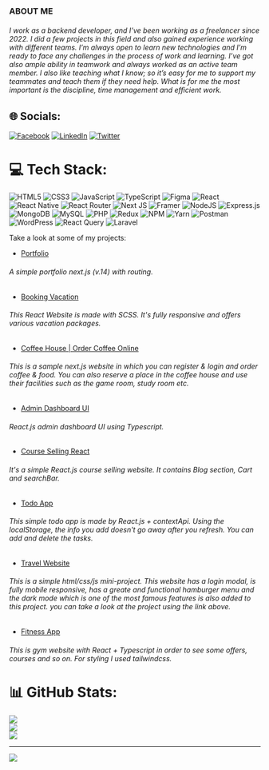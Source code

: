 ### ABOUT ME             
###### I work as a backend developer, and I’ve been working as a freelancer since 2022. I did a few projects in this field and also gained experience working with different teams. I’m always open to learn new technologies and I’m ready to face any challenges in the process of work and learning. I’ve got also ample ability in teamwork and always worked as an active team member. I also like teaching what I know; so it’s easy for me to support my teammates and teach them if they need help. What is for me the most important is the discipline, time management and efficient work.<br>

## 🌐 Socials:
[![Facebook](https://img.shields.io/badge/Facebook-%231877F2.svg?logo=Facebook&logoColor=white)](https://facebook.com/https://www.facebook.com/profile.php?id=100081294337315) [![LinkedIn](https://img.shields.io/badge/LinkedIn-%230077B5.svg?logo=linkedin&logoColor=white)](https://linkedin.com/in/behnamhamidi688) [![Twitter](https://img.shields.io/badge/Twitter-%231DA1F2.svg?logo=Twitter&logoColor=white)](https://twitter.com/Behnam365857187) 

# 💻 Tech Stack:
![HTML5](https://img.shields.io/badge/html5-%23E34F26.svg?style=for-the-badge&logo=html5&logoColor=white) ![CSS3](https://img.shields.io/badge/css3-%231572B6.svg?style=for-the-badge&logo=css3&logoColor=white) ![JavaScript](https://img.shields.io/badge/javascript-%23323330.svg?style=for-the-badge&logo=javascript&logoColor=%23F7DF1E) ![TypeScript](https://img.shields.io/badge/typescript-%23007ACC.svg?style=for-the-badge&logo=typescript&logoColor=white) ![Figma](https://img.shields.io/badge/figma-%23F24E1E.svg?style=for-the-badge&logo=figma&logoColor=white) ![React](https://img.shields.io/badge/react-%2320232a.svg?style=for-the-badge&logo=react&logoColor=%2361DAFB) ![React Native](https://img.shields.io/badge/react_native-%2320232a.svg?style=for-the-badge&logo=react&logoColor=%2361DAFB) ![React Router](https://img.shields.io/badge/React_Router-CA4245?style=for-the-badge&logo=react-router&logoColor=white) ![Next JS](https://img.shields.io/badge/Next-black?style=for-the-badge&logo=next.js&logoColor=white) ![Framer](https://img.shields.io/badge/Framer-black?style=for-the-badge&logo=framer&logoColor=blue) ![NodeJS](https://img.shields.io/badge/node.js-6DA55F?style=for-the-badge&logo=node.js&logoColor=white) ![Express.js](https://img.shields.io/badge/express.js-%23404d59.svg?style=for-the-badge&logo=express&logoColor=%2361DAFB) ![MongoDB](https://img.shields.io/badge/MongoDB-%234ea94b.svg?style=for-the-badge&logo=mongodb&logoColor=white) ![MySQL](https://img.shields.io/badge/mysql-%2300000f.svg?style=for-the-badge&logo=mysql&logoColor=white) ![PHP](https://img.shields.io/badge/php-%23777BB4.svg?style=for-the-badge&logo=php&logoColor=white) ![Redux](https://img.shields.io/badge/redux-%23593d88.svg?style=for-the-badge&logo=redux&logoColor=white)  ![NPM](https://img.shields.io/badge/NPM-%23CB3837.svg?style=for-the-badge&logo=npm&logoColor=white) ![Yarn](https://img.shields.io/badge/yarn-%232C8EBB.svg?style=for-the-badge&logo=yarn&logoColor=white) ![Postman](https://img.shields.io/badge/Postman-FF6C37?style=for-the-badge&logo=postman&logoColor=white) ![WordPress](https://img.shields.io/badge/WordPress-%23117AC9.svg?style=for-the-badge&logo=WordPress&logoColor=white) ![React Query](https://img.shields.io/badge/-React%20Query-FF4154?style=for-the-badge&logo=react%20query&logoColor=white) ![Laravel](https://img.shields.io/badge/laravel-%23FF2D20.svg?style=for-the-badge&logo=laravel&logoColor=white)

Take a look at some of my projects:
- [Portfolio](https://portfolio2-nu-opal.vercel.app/)
###### A simple portfolio next.js (v.14) with routing.
- [Booking Vacation](https://booking-theta-two.vercel.app/)
###### This React Website is made with SCSS. It's fully responsive and offers various vacation packages.
- [Coffee House | Order Coffee Online](https://coffeehouse-three.vercel.app/)
###### This is a sample next.js website in which you can register & login and order coffee & food. You can also reserve a place in the coffee house and use their facilities such as the game room, study room etc.
- [Admin Dashboard UI](https://admin-dashboard-vert-tau.vercel.app/)
###### React.js admin dashboard UI using Typescript.
- [Course Selling React](https://smarterdev.vercel.app/)
######     It's a simple React.js course selling website. It contains Blog section, Cart and searchBar.
-  [Todo App](https://todo2-sage.vercel.app/)
######     This simple todo app is made by React.js + contextApi. Using the localStorage, the info you add doesn't go away after you refresh. You can add and delete the tasks.
- [Travel Website](https://behnamhamidi1991.github.io/travel/)
###### This is a simple html/css/js mini-project. This website has a login modal, is fully mobile responsive, has a greate and functional hamburger menu and the dark mode which is one of the most famous features is also added to this project. you can take a look at the project using the link above.
- [Fitness App](https://fitnessapp-wine.vercel.app/)
###### This is gym website with React + Typescript in order to see some offers, courses and so on. For styling I used tailwindcss.



# 📊 GitHub Stats:
![](https://github-readme-stats.vercel.app/api?username=behnamhamidi1991&theme=tokyonight&hide_border=false&include_all_commits=false&count_private=false)<br/>
![](https://github-readme-streak-stats.herokuapp.com/?user=behnamhamidi1991&theme=tokyonight&hide_border=false)<br/>
![](https://github-readme-stats.vercel.app/api/top-langs/?username=behnamhamidi1991&theme=tokyonight&hide_border=false&include_all_commits=false&count_private=false&layout=compact)

---
[![](https://visitcount.itsvg.in/api?id=behnamhamidi1991&icon=0&color=0)](https://visitcount.itsvg.in)

<!-- Proudly created with GPRM ( https://gprm.itsvg.in ) -->
